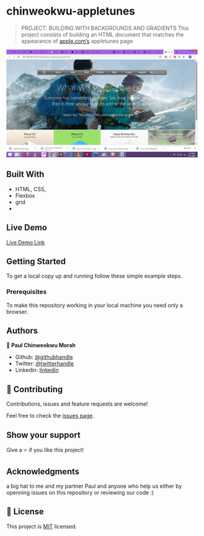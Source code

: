 # chinweokwu-appletunes

>PROJECT: BUILDING WITH BACKGROUNDS AND GRADIENTS
> This project consists of building an HTML document that matches the appearance of [apple.com’s](https://www.apple.com) appletunes page

![screenshot](./Screenshot.png)

## Built With

- HTML, CSS,
- Flexbox
- grid
- 
## Live Demo

[Live Demo Link](https://vigilant-varahamihira-15cf40.netlify.com/)


## Getting Started

To get a local copy up and running follow these simple example steps.

### Prerequisites

To make this repository working in your local machine you need only a browser.

## Authors

👤 **Paul Chinweokwu Morah**

- Github: [@githubhandle](https://github.com/chinweokwu)
- Twitter: [@twitterhandle](https://twitter.com/Morah89820846)
- Linkedin: [linkedin](https://www.linkedin.com/in/paul-morah-285b63172/)

## 🤝 Contributing

Contributions, issues and feature requests are welcome!

Feel free to check the [issues page](https://github.com/elmejdki/TubeClone/issues).

## Show your support

Give a ⭐️ if you like this project!

## Acknowledgments

a big hat to me and my partner Paul and anyone who help us either by openning issues on this repository or reviewing our code :)

## 📝 License

This project is [MIT](lic.url) licensed.
